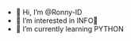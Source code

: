 - 👋 Hi, I’m @Ronny-ID
- 👀 I’m interested in INFO🤑
- 🌱 I’m currently learning PYTHON
<!---
Ronny-ID/Ronny-ID is a ✨ special ✨ repository because its `README.md` (this file) appears on your GitHub profile.
You can click the Preview link to take a look at your changes.
--->

